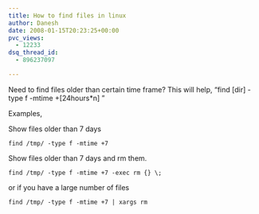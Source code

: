 ```yaml
---
title: How to find files in linux
author: Danesh
date: 2008-01-15T20:23:25+00:00
pvc_views:
  - 12233
dsq_thread_id:
  - 896237097

---
```

Need to find files older than certain time frame? This will help, &#8220;find [dir] -type f -mtime +[24hours*n] &#8221;

Examples,

Show files older than 7 days

    find /tmp/ -type f -mtime +7

Show files older than 7 days and rm them.

    find /tmp/ -type f -mtime +7 -exec rm {} \;

or if you have a large number of files

    find /tmp/ -type f -mtime +7 | xargs rm